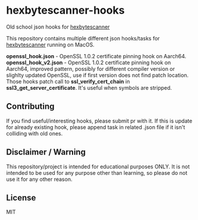 # hexbytescanner-hooks
Old school json hooks for [hexbytescanner](https://github.com/karek314/hexbytescanner)

This repository contains multiple different json hooks/tasks for [hexbytescanner](https://github.com/karek314/hexbytescanner) running on MacOS.

<b>openssl_hook.json</b> - OpenSSL 1.0.2 certificate pinning hook on Aarch64.<br>
<b>openssl_hook_v2.json</b> - OpenSSL 1.0.2 certificate pinning hook on Aarch64, improved pattern, possibly for different compiler version or slighlty updated OpenSSL, use if first version does not find patch location.<br>
Those hooks patch call to <b>ssl_verify_cert_chain</b> in <b>ssl3_get_server_certificate</b>. It's useful when symbols are stripped.


## Contributing
If you find useful/interesting hooks, please submit pr with it. If this is update for already existing hook, please append task in related .json file if it isn't colliding with old ones.


## Disclaimer / Warning
This repository/project is intended for educational purposes ONLY. It is not intended to be used for any purpose other than learning, so please do not use it for any other reason.

## License
MIT

